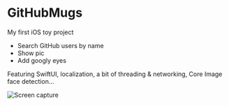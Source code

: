 # GitHubMugs

My first iOS toy project

- Search GitHub users by name
- Show pic
- Add googly eyes

Featuring SwiftUI, localization, a bit of threading & networking, Core Image face detection…

![Screen capture](https://i.imgur.com/nyJCSCz.gif)

